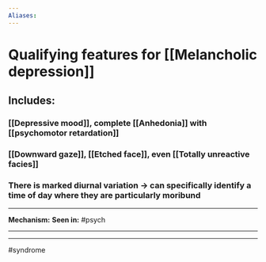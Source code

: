 ```yaml
---
Aliases:
---
```

# Qualifying features for [[Melancholic depression]]
## Includes:
### [[Depressive mood]], complete [[Anhedonia]] with [[psychomotor retardation]]
### [[Downward gaze]], [[Etched face]], even [[Totally unreactive facies]]
### There is marked diurnal variation -> can specifically identify a time of day where they are particularly moribund

---
**Mechanism:**
**Seen in:** #psych 

---


---
#syndrome 